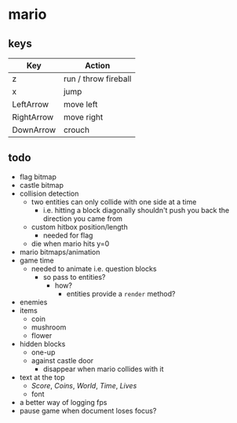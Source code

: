 # mario

## keys

| Key        | Action               |
| ---------- | -------------------- |
| z          | run / throw fireball |
| x          | jump                 |
| LeftArrow  | move left            |
| RightArrow | move right           |
| DownArrow  | crouch               |

## todo

- flag bitmap
- castle bitmap
- collision detection
  - two entities can only collide with one side at a time
    - i.e. hitting a block diagonally shouldn't push you back the direction you came from
  - custom hitbox position/length
    - needed for flag
  - die when mario hits y=0
- mario bitmaps/animation
- game time
  - needed to animate i.e. question blocks
    - so pass to entities?
      - how?
        - entities provide a `render` method?
- enemies
- items
  - coin
  - mushroom
  - flower
- hidden blocks
  - one-up
  - against castle door
    - disappear when mario collides with it
- text at the top
  - _Score_, _Coins_, _World_, _Time_, _Lives_
  - font
- a better way of logging fps
- pause game when document loses focus?
